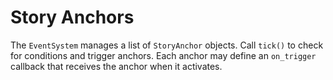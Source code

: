 # Story Anchors

The `EventSystem` manages a list of `StoryAnchor` objects. Call `tick()` to
check for conditions and trigger anchors. Each anchor may define an `on_trigger`
callback that receives the anchor when it activates.
